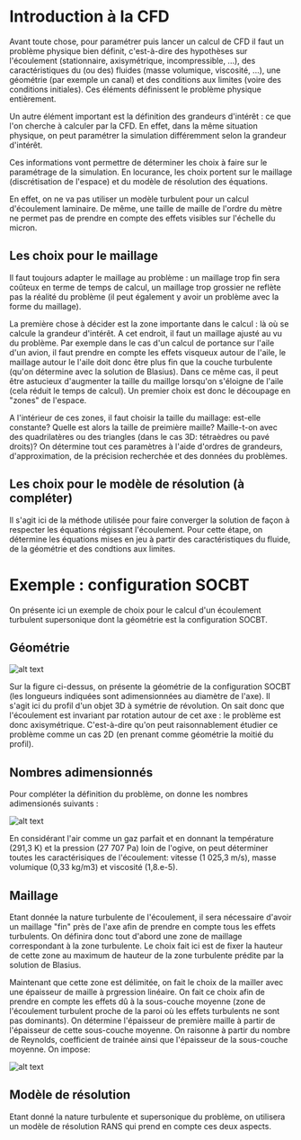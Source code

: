 # Introduction à la CFD

Avant toute chose, pour paramétrer puis lancer un calcul de CFD il faut un problème physique bien définit, c'est-à-dire des hypothèses sur l'écoulement (stationnaire, axisymétrique, incompressible, ...), des caractéristiques du (ou des) fluides (masse volumique, viscosité, ...), une géométrie (par exemple un canal) et des conditions aux limites (voire des conditions initiales). Ces éléments définissent le problème physique entièrement.

Un autre élément important est la définition des grandeurs d'intérêt : ce que l'on cherche à calculer par la CFD. En effet, dans la même situation physique, on peut paramétrer la simulation différemment selon la grandeur d'intérêt.

Ces informations vont permettre de déterminer les choix à faire sur le paramétrage de la simulation. En locurance, les choix portent sur le maillage (discrétisation de l'espace) et du modèle de résolution des équations.

En effet, on ne va pas utiliser un modèle turbulent pour un calcul d'écoulement laminaire. De même, une taille de maille de l'ordre du mètre ne permet pas de prendre en compte des effets visibles sur l'échelle du micron.


## Les choix pour le maillage

Il faut toujours adapter le maillage au problème : un maillage trop fin sera coûteux en terme de temps de calcul, un maillage trop grossier ne reflète pas la réalité du problème (il peut également y avoir un problème avec la forme du maillage).

La première chose à décider est la zone importante dans le calcul : là où se calcule la grandeur d'intérêt. A cet endroit, il faut un maillage ajusté au vu du problème. Par exemple dans le cas d'un calcul de portance sur l'aile d'un avion, il faut prendre en compte les effets visqueux autour de l'aile, le maillage autour le l'aile doit donc être plus fin que la couche turbulente (qu'on détermine avec la solution de Blasius). Dans ce même cas, il peut être astucieux d'augmenter la taille du maillge lorsqu'on s'éloigne de l'aile (cela réduit le temps de calcul). Un premier choix est donc le découpage en "zones" de l'espace.

A l'intérieur de ces zones, il faut choisir la taille du maillage: est-elle constante? Quelle est alors la taille de preimière maille? Maille-t-on avec des quadrilatères ou des triangles (dans le cas 3D: tétraèdres ou pavé droits)? On détermine tout ces paramètres à l'aide d'ordres de grandeurs, d'approximation, de la précision recherchée et des données du problèmes.


## Les choix pour le modèle de résolution (à compléter)

Il s'agit ici de la méthode utilisée pour faire converger la solution de façon à respecter les équations régissant l'écoulement. Pour cette étape, on détermine les équations mises en jeu à partir des caractéristiques du fluide, de la géométrie et des condtions aux limites. 


# Exemple : configuration SOCBT

On présente ici un exemple de choix pour le calcul d'un écoulement turbulent supersonique dont la géométrie est la configuration SOCBT.

## Géométrie
![alt text](https://raw.githubusercontent.com/SU2CLC/su2_clc/main/annexes/figures/SOCBT_dim.PNG "Géométrie de la configuration SOCBT")

Sur la figure ci-dessus, on présente la géométrie de la configuration SOCBT (les longueurs indiquées sont adimensionnées au diamètre de l'axe). Il s'agit ici du profil d'un objet 3D à symétrie de révolution. On sait donc que l'écoulement est invariant par rotation autour de cet axe : le problème est donc axisymétrique. C'est-à-dire qu'on peut raisonnablement étudier ce problème comme un cas 2D (en prenant comme géométrie la moitié du profil).

## Nombres adimensionnés

Pour compléter la définition du problème, on donne les nombres adimensionés suivants :

![alt text](https://raw.githubusercontent.com/SU2CLC/su2_clc/main/annexes/figures/Nombres_adim.png)

En considérant l'air comme un gaz parfait et en donnant la température (291,3 K) et la pression (27 707 Pa) loin de l'ogive, on peut déterminer toutes les caractérisiques de l'écoulement: vitesse (1 025,3 m/s), masse volumique (0,33 kg/m3) et viscosité (1,8.e-5).

## Maillage
Etant donnée la nature turbulente de l'écoulement, il sera nécessaire d'avoir un maillage "fin" près de l'axe afin de prendre en compte tous les effets turbulents. On définira donc tout d'abord une zone de maillage correspondant à la zone turbulente. Le choix fait ici est de fixer la hauteur de cette zone au maximum de hauteur de la zone turbulente prédite par la solution de Blasius. 


Maintenant que cette zone est délimitée, on fait le choix de la mailler avec une épaisseur de maille à prgression linéaire. On fait ce choix afin de prendre en compte les effets dû à la sous-couche moyenne (zone de l'écoulement turbulent proche de la paroi où les effets turbulents ne sont pas dominants). On détermine l'épaisseur de première maille à partir de l'épaisseur de cette sous-couche moyenne. On raisonne à partir du nombre de Reynolds, coefficient de trainée ainsi que l'épaisseur de la sous-couche moyenne. On impose:

![alt text](https://raw.githubusercontent.com/SU2CLC/su2_clc/main/annexes/figures/Raisonnement.png)

## Modèle de résolution

Etant donné la nature turbulente et supersonique du problème, on utilisera un modèle de résolution RANS qui prend en compte ces deux aspects.
